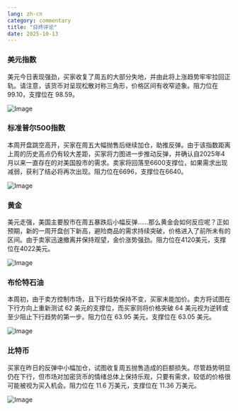 ```yaml
---
lang: zh-cn
category: commentary
title: "日终评论"
date: 2025-10-13
---
```


### 美元指数

美元今日表现强劲，买家收复了周五的大部分失地，并由此将上涨趋势牢牢拉回正轨。请注意，该货币对呈现松散对称三角形，价格区间有收窄迹象。阻力位在 99.10，支撑位在 98.59。

![Image](https://markleighedu.github.io/img/Oct-2025/13-Oct-2025/usdindex.jpg)

### 标准普尔500指数

本周开盘跳空高开，买家在周五大幅抛售后继续加仓，助推反弹。由于该指数距离上周的历史高点仍有较大差距，买家将力图进一步推动反弹，并确认自2025年4月以来一直存在的对美国股市的需求。卖家将回落至6600支撑位，如果需求出现减弱，获利了结必将再次出现。阻力位在6696，支撑位在6640。

![Image](https://markleighedu.github.io/img/Oct-2025/13-Oct-2025/sp500.jpg)

### 黄金

美元走强，美国主要股市在周五暴跌后小幅反弹……那么黄金会如何反应呢？正如预期，新的一周开盘创下新高，避险商品的需求持续突破，价格进入了前所未有的区间。由于卖家迅速撤离并保持观望，金价涨势强劲。阻力位在4120美元，支撑位在4022美元。

![Image](https://markleighedu.github.io/img/Oct-2025/13-Oct-2025/gold.jpg)

### 布伦特石油

本周初，由于卖方控制市场，且下行趋势保持不变，买家未能加价。卖方将试图在下行方向上重新测试 62 美元的支撑位，而买家则将价格突破 64 美元视为逆转或至少阻止下行趋势的第一步。阻力位在 63.95 美元，支撑位在 63.05 美元。

![Image](https://markleighedu.github.io/img/Oct-2025/13-Oct-2025/brentoil.jpg)

### 比特币

买家在昨日的反弹中小幅加仓，试图收复周五抛售造成的巨额损失。尽管趋势明显仍在下行，但市场对加密货币的情绪总体上保持乐观，只要有需求，较低的价格很可能被视为买入机会。阻力位在 11.6 万美元，支撑位在 11.36 万美元。

![Image](https://markleighedu.github.io/img/Oct-2025/13-Oct-2025/bitcoin.jpg)

